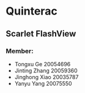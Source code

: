 # Quinterac
## Scarlet FlashView
### Member:
* Tongxu Ge 20054696
* Jinting Zhang 20059360
* Jinghong Xiao 20035787
* Yanyu Yang 20075550
        
